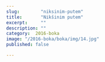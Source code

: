 ```yaml
---
slug:        "niksinim-putem"
title:       "Nikšinim putem"
excerpt:     ""
description: ""
category:  2016-boka
image: "/2016-boka/boka/img/14.jpg"
published: false

---
```

